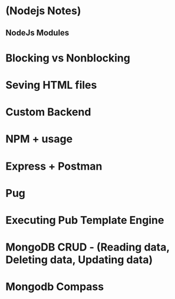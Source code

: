 # (Nodejs Notes)

## NodeJs Modules
# Blocking vs Nonblocking
# Seving HTML files
# Custom Backend
# NPM + usage
# Express + Postman
# Pug
# Executing Pub Template Engine
# MongoDB CRUD - (Reading data, Deleting data, Updating data)
# Mongodb Compass
